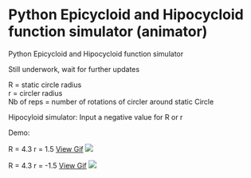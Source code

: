 # Python Epicycloid and Hipocycloid function simulator (animator)
Python Epicycloid and Hipocycloid function simulator

Still underwork, wait for further updates

R = static circle radius <br>
r = circler radius  <br>
Nb of reps = number of rotations of circler around static Circle <br>

Hipocyloid simulator:
Input a negative value for R or r

Demo:

R = 4.3
r = 1.5
<a href="https://media.giphy.com/media/26gst2dhATX1LyejK/source.gif">View Gif</a>
<img src="https://s23.postimg.org/3ucu0e6jv/figure_1.png">



R = 4.3
r = -1.5
<a href="https://media.giphy.com/media/l0ExrlhDo54H115Is/source.gif">View Gif</a>
<img src="https://s23.postimg.org/dsvrpbzd7/figure_2.png">
